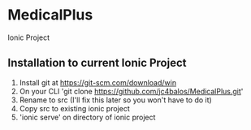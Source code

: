 # MedicalPlus
Ionic Project

## Installation to current Ionic Project
1. Install git at https://git-scm.com/download/win
2. On your CLI 'git clone https://github.com/jc4balos/MedicalPlus.git'
3. Rename to src (I'll fix this later so you won't have to do it)
4. Copy src to existing ionic project
5. 'ionic serve' on directory of ionic project
